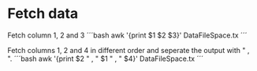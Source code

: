 
# Fetch data

Fetch column 1, 2 and 3
´´´bash
awk '{print $1 $2 $3}' DataFileSpace.tx
´´´

Fetch columns 1, 2 and 4 in different order and seperate the output with " , ".
´´´bash
awk '{print $2 " , "  $1 " , " $4}' DataFileSpace.tx
´´´
